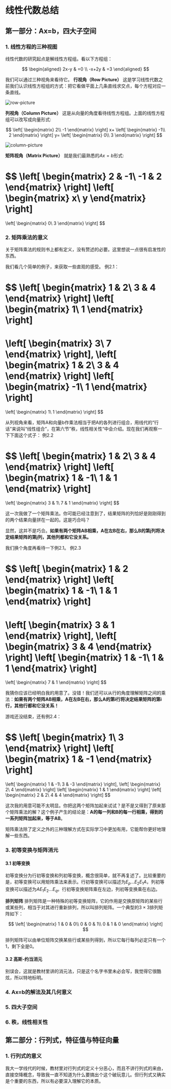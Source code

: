 # 线性代数总结

## 第一部分：Ax=b，四大子空间

### 1. 线性方程的三种视图

线性代数的研究起点是解线性方程组。看以下方程组：

$$
\begin{aligned}
2x-y & =0 \\
-x+2y & =3
\end{aligned}
$$

我们可以通过三种视角来看待它。
**行视角（Row Picture）**
这是学习线性代数之前我们认识线性方程组的方式：把它看做平面上几条直线求交点，每个方程对应一条直线。

![row-picture](img\row-picture.jpg)

**列视角（Column Picture）**
这是从向量的角度看待线性方程组。上面的线性方程组可以改写成向量形式:

$$
\left[ \begin{matrix}
2\\
-1
\end{matrix} \right]
x+
\left[ \begin{matrix}
-1\\
2
\end{matrix} \right]
y=
\left[ \begin{matrix}
0\\
3
\end{matrix} \right]
$$

![column-picture](img\column-picture.jpg)

**矩阵视角（Matrix Picture）**
就是我们最熟悉的$Ax=b$形式:

$$
\left[ \begin{matrix}
2 & -1\\
-1 & 2
\end{matrix} \right]
\left[ \begin{matrix}
x\\
y
\end{matrix} \right]
=
\left[ \begin{matrix}
0\\
3
\end{matrix} \right]
$$

### 2. 矩阵乘法的意义

关于矩阵乘法的规则书上都有定义，没有赘述的必要。这里想说一点很有启发性的东西。

我们看几个简单的例子，来获取一些直观的感受。
例2.1：

$$
\left[ \begin{matrix}
1 & 2\\
3 & 4
\end{matrix} \right]
\left[ \begin{matrix}
1\\
1
\end{matrix} \right]
=
\left[ \begin{matrix}
3\\
7
\end{matrix} \right],
\left[ \begin{matrix}
1 & 2\\
3 & 4
\end{matrix} \right]
\left[ \begin{matrix}
-1\\
1
\end{matrix} \right]
=
\left[ \begin{matrix}
1\\
1
\end{matrix} \right]
$$

从列视角来看，矩阵A和向量b作乘法相当于把A的各列进行组合，用线代的“行话”来说叫“线性组合”，在第六节”秩，线性相关性“中会介绍。现在我们再观察一下下面这个式子：
例2.2

$$
\left[ \begin{matrix}
1 & 2\\
3 & 4
\end{matrix} \right]
\left[ \begin{matrix}
1 & -1\\
1 & 1
\end{matrix} \right]
=
\left[ \begin{matrix}
3 & 1\\
7 & 1
\end{matrix} \right]
$$

这一次我做了一个矩阵乘法。你可能已经注意到了，结果矩阵的列恰好是刚刚得到的两个结果向量拼在一起的。这是巧合吗？

显然，这并不是巧合。**如果有两个矩阵AB相乘，A在左B在右，那么B的第j列将决定结果矩阵的第j列，其他列都和它没关系。**

我们换个角度再看待一下例2.1。
例2.3

$$
\left[ \begin{matrix}
1 & 2
\end{matrix} \right]
\left[ \begin{matrix}
1 & -1\\
1 & 1
\end{matrix} \right]
=
\left[ \begin{matrix}
3 & 1
\end{matrix} \right],
\left[ \begin{matrix}
3 & 4
\end{matrix} \right]
\left[ \begin{matrix}
1 & -1\\
1 & 1
\end{matrix} \right]
=
\left[ \begin{matrix}
7 & 1
\end{matrix} \right]
$$

我猜你应该已经明白我的用意了。没错！我们还可以从行的角度理解矩阵之间的乘法：**如果有两个矩阵AB相乘，A在左B在右，那么A的第i行将决定结果矩阵的第i行，其他行都和它没关系！**

游戏还没结束，还有例2.4：

$$
\left[ \begin{matrix}
1\\
3
\end{matrix} \right]
\left[ \begin{matrix}
1 & -1
\end{matrix} \right]
=
\left[ \begin{matrix}
1 & -1\\
3 & -3
\end{matrix} \right],
\left[ \begin{matrix}
2\\
4
\end{matrix} \right]
\left[ \begin{matrix}
1 & 1
\end{matrix} \right]
\left[ \begin{matrix}
2 & 2\\
4 & 4
\end{matrix} \right]
$$

这次我的用意可能不太明显。你把这两个矩阵加起来试试？是不是又得到了原来那个矩阵乘法的解？这个例子产生的结论是：**A的每一列和B的每一行相乘，得到的一系列矩阵加起来，等于AB**。

矩阵乘法除了定义之外的三种理解方式在实际学习中更加有用，它能帮你更好地理解一些东西。

### 3. 初等变换与矩阵消元

#### 3.1 初等变换

初等变换分为行初等变换和列初等变换，概念很简单，就不再复述了。比较重要的是，初等变换可以用矩阵乘法来表示。行初等变换可以描述为$E_p...E_2E_1A$，列初等变换可以描述为$AE_1E_2...E_q$。行初等变换矩阵乘在左边，列初等变换乘在右边。

**排列矩阵**
排列矩阵是一种特殊的初等变换矩阵，它的作用是交换原矩阵的某些行或某些列，相当于对其进行重新排列，所以叫排列矩阵。一个典型的$3 \times 3$排列矩阵如下：

$$
\left[ \begin{matrix}
1 & 0 & 0\\
0 & 0 & 1\\
0 & 1 & 0
\end{matrix} \right]
$$

排列矩阵可以由单位矩阵交换某些行或某些列得到，所以它每行每列必定只有一个1，剩下全是0。

#### 3.2 高斯-约当消元

别误会，这就是教材里讲的消元法，只是这个名字书里未必会写，我觉得它很酷炫，所以特地标明。

### 4. Ax=b的解法及其几何意义

### 5. 四大子空间

### 6. 秩，线性相关性

## 第二部分：行列式，特征值与特征向量

### 1. 行列式的意义

我大一学线代的时候，教材里对行列式的定义十分恶心，而且不讲行列式的来由，直接空降概念，导致我一直不知道为什么要搞出个这个破玩意儿。但行列式又确实是个重要的东西，所以有必要深入理解它的本质。



